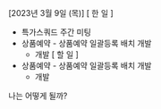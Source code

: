 [2023년 3월 9일 (목)]
[ 한 일 ]
* 특가스쿼드 주간 미팅
* 상품예약 - 상품예약 일괄등록 배치 개발
    * 개발
[ 할 일 ]
*  상품예약 - 상품예약 일괄등록 배치 개발
    * 개발

나는 어떻게 될까?
